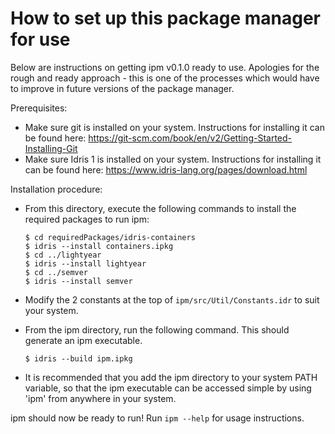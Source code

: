 # How to set up this package manager for use

Below are instructions on getting ipm v0.1.0 ready to use. Apologies for the
rough and ready approach - this is one of the processes which would have to
improve in future versions of the package manager.

Prerequisites:
- Make sure git is installed on your system. Instructions for installing it can
  be found here:
  https://git-scm.com/book/en/v2/Getting-Started-Installing-Git
- Make sure Idris 1 is installed on your system. Instructions for installing it
  can be found here:
  https://www.idris-lang.org/pages/download.html

Installation procedure:
- From this directory, execute the following commands to install the required
  packages to run ipm:
  ```
  $ cd requiredPackages/idris-containers
  $ idris --install containers.ipkg
  $ cd ../lightyear
  $ idris --install lightyear
  $ cd ../semver
  $ idris --install semver
  ```
- Modify the 2 constants at the top of `ipm/src/Util/Constants.idr` to suit your
  system.

- From the ipm directory, run the following command. This should generate an
  ipm executable.
  ```
  $ idris --build ipm.ipkg
  ```
- It is recommended that you add the ipm directory to your system PATH variable,
  so that the ipm executable can be accessed simple by using 'ipm' from
  anywhere in your system.

ipm should now be ready to run! Run `ipm --help` for usage instructions.
